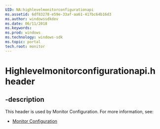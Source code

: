 ```yaml
---
UID: NA:highlevelmonitorconfigurationapi
ms.assetid: 6df83278-e59e-33af-aa61-417bc64b16d3
ms.author: windowssdkdev
ms.date: 06/11/2018
ms.keywords: 
ms.prod: windows
ms.technology: windows-sdk
ms.topic: portal
tech.root: monitor
---
```


# Highlevelmonitorconfigurationapi.h header


## -description


This header is used by Monitor Configuration. For more information, see:

- [Monitor Configuration](../_monitor/index.md)
